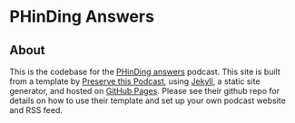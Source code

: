 # PHinDing Answers

## About
This is the codebase for the [PHinDing answers](http://phindinganswers.github.io/) podcast. This site is built from a template by [Preserve this Podcast](https://github.com/mnylc/preservethispodcast), using [Jekyll](https://jekyllrb.com/), a static site generator, and hosted on [GitHub Pages](https://pages.github.com/). Please see their github repo for details on how to use their template and set up your own podcast website and RSS feed.
